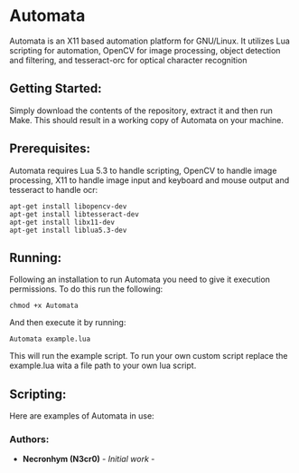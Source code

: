 # Automata

Automata is an X11 based automation platform for GNU/Linux. It utilizes Lua scripting for automation, OpenCV for image processing, object detection and filtering, and tesseract-orc for optical character recognition

## Getting Started:

Simply download the contents of the repository, extract it and then run Make.
This should result in a working copy of Automata on your machine.

## Prerequisites:

Automata requires Lua 5.3 to handle scripting, OpenCV to handle image processing, X11 to handle image input and keyboard and mouse output and tesseract to handle ocr:

```
apt-get install libopencv-dev
apt-get install libtesseract-dev 
apt-get install libx11-dev
apt-get install liblua5.3-dev
```

## Running:

Following an installation to run Automata you need to give it execution permissions.
To do this run the following:

```
chmod +x Automata
```

And then execute it by running:

```
Automata example.lua
```

This will run the example script. To run your own custom script replace the example.lua wita a file path to your own lua script.

## Scripting:

Here are examples of Automata in use:

### Authors:

* **Necronhym (N3cr0)** - *Initial work* -

